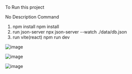 To Run this project

No  Description        Command
1.  npm install        npm install
2.  run json-server    npx json-server --watch ./data/db.json
3.  run vite(react)    npm run dev


![image](https://github.com/Thuya66/dogoblog/assets/54479396/8a09386a-b3ce-4b56-9615-487188bd5bf8)

![image](https://github.com/Thuya66/dogoblog/assets/54479396/98e71221-c152-46f4-94ee-82a554382aa8)

![image](https://github.com/Thuya66/dogoblog/assets/54479396/b8165b27-e2b9-4a7e-9fc8-9cd16209a242)
